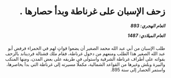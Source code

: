 <h1 dir="rtl">زحف الإسبان على غرناطة وبدأ حصارها .</h1>

<h5 dir="rtl">العام الهجري:  893

العام الميلادي: 1487

</h5>

<p dir="rtl">طلب الإسبان من أبي عبد الله محمد الصغير أن يضعوا قواتٍ لهم في الحمراء فرفض أبو عبد الله الصغير هذا الطلب ومنعهم من دخول غرناطة، فقام ملك قشتالة فرديناند بالزحف بقواته على أطراف غرناطة الشرقية واستولى في طريقه على بعض المدن، ومنها المنكب والبيرة وبلش وغيرها من القواعد الشمالية، مكملًا مسيرته إلى غرناطة التي بدأ يحاصرها، واستمر الحصار إلى سنة 895.</p></br>
